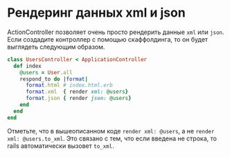 # Рендеринг данных xml и json

ActionController позволяет очень просто рендерить данные `xml` или `json`. Если создадите контроллер с помощью скаффолдинга, то он будет выглядеть следующим образом.

```ruby
class UsersController < ApplicationController
  def index
    @users = User.all
    respond_to do |format|
      format.html # index.html.erb
      format.xml  { render xml: @users}
      format.json { render json: @users}
    end
  end
end
```

Отметьте, что в вышеописанном коде `render xml: @users`, а не `render xml: @users.to_xml`. Это связано с тем, что если введена не строка, то rails автоматически вызовет `to_xml`.

